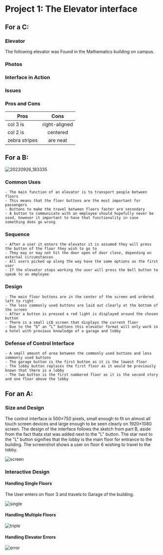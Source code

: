 # Project 1: The Elevator interface

## For a C:

### Elevator

The following elevator was Found in the Mathematics building on campus.

### Photos

### Interface in Action

### Issues

### Pros and Cons

| Pros          | Cons          |
| ------------- |:-------------:|
| col 3 is      | right-aligned | 
| col 2 is      | centered      | 
| zebra stripes | are neat      |  

## For a B:

![20220926_183335](https://user-images.githubusercontent.com/82000483/192629666-8fec563a-b9ec-4d10-9e9c-de73a5dc01f2.jpg)

### Common Uses 
    - The main function of an elevator is to transport people between floors
    - This means that the floor buttons are the most important for passengers
    - Buttons to make the travel between floors faster are secondary
    - A button to communicate with an employee should hopefully never be used, however it important to have that functionality in case something does go wrong

### Sequence 
    - After a user it enters the elevator it is assumed they will press the button of the floor they wish to go to
    - They may or may not hit the door open of door close, depending on external circumstances
    - All users picked up along the way have the same options as the first user
    - If the elevator stops working the user will press the bell button to speak to an employee

### Design
    - The main floor buttons are in the center of the screen and ordered left to right
    - The less commonly used buttons are laid out clearly at the bottom of the screen
    - After a button is pressed a red light is displayed around the chosen button
    - There is a small LCD screen that displays the current floor
    - Due to the “G” an “L” buttons this elevator format will only work in a hotel with previous knowledge of a garage and lobby 

### Defense of Control Interface
    - A small amount of area between the commonly used buttons and less commonly used buttons
    - The garage button is the first button as it is the lowest floor
    - The lobby button replaces the first floor as it would be previously known that there is a lobby
    - The two button is the first numbered floor as it is the second story and one floor above the lobby

## For an A:

### Size and Design
The control interface is 500×750 pixels, small enough to fit on almost all touch screen devices and large enough to be seen clearly on 1920×1080 screen. The design of the interface follows the sketch from part B, aside from the fact thata stat was added next to the "L" button. The star next to the "L" button signifies that the lobby is the main floor for entrance to the building. The screenshot shows a user on floor 6 wishing to travel to the lobby.

![screen](https://user-images.githubusercontent.com/82000483/192670656-0641eff7-3a91-4d7c-b89e-340987748c6a.png)

    
### Interactive Design 

#### Handling Single Floors

The User enters on floor 3 and travels to Garage of the building. 

![single](https://user-images.githubusercontent.com/82000483/192652932-a3be19ae-64f6-4b3e-8bf4-68ccff1366ee.gif)

#### Handling Multiple Floors

![triple](https://user-images.githubusercontent.com/82000483/192652957-e38d5160-16e2-45ac-be0b-7ecf694cf2c9.gif)

#### Handling Elevator Errors

![error](https://user-images.githubusercontent.com/82000483/192653031-7c009de5-5e90-4b99-81b1-176cf53126fa.gif)

